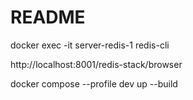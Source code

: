 # README

docker exec -it server-redis-1 redis-cli

http://localhost:8001/redis-stack/browser

docker compose --profile dev up --build
